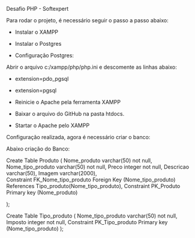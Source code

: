 
Desafio PHP - Softexpert

Para rodar o projeto, é necessário seguir o passo a passo abaixo: 

- Instalar o XAMPP 
- Instalar o Postgres

- Configuração Postgres: 


Abrir o arquivo c:/xampp/php/php.ini e descomente as linhas abaixo:

- extension=pdo_pgsql
- extension=pgsql

- Reinicie o Apache pela ferramenta XAMPP

- Baixar o arquivo do GitHub na pasta htdocs. 

- Startar o Apache pelo XAMPP 

Configuração realizada, agora é necessário criar o banco: 

Abaixo criação do Banco: 

Create Table Produto
(
 Nome_produto varchar(50) not null,
 Nome_tipo_produto varchar(50) not null,
 Preco integer not null,
 Descricao varchar(50),
 Imagem varchar(2000),	
 Constraint FK_Nome_tipo_produto Foreign Key (Nome_tipo_produto) References Tipo_produto(Nome_tipo_produto),
 Constraint PK_Produto Primary key (Nome_produto)
 
);


Create Table Tipo_produto
(
 Nome_tipo_produto varchar(50) not null,
 Imposto integer not null,
 Constraint PK_Tipo_produto Primary key (Nome_tipo_produto)
 );

